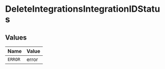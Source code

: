 # DeleteIntegrationsIntegrationIDStatus


## Values

| Name    | Value   |
| ------- | ------- |
| `ERROR` | error   |